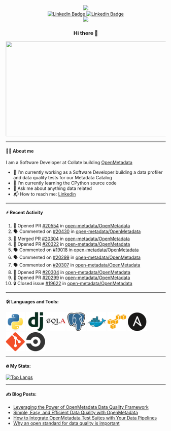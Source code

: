 <div id="header" align="center">
  <img src="https://media.giphy.com/media/5eLDrEaRGHegx2FeF2/giphy.gif" width="100"/>
</div>
<div id="badges" align="center">
  <a href="https://www.linkedin.com/in/teddycrepineau/">
    <img src="https://shields.io/badge/Linkedin-blue?logo=linkedin&logoColor=white&style=for-the-badge" alt="Linkedin Badge"/>
  </a>
  <a href="https://medium.com/@teddycrpineau">
    <img src="https://shields.io/badge/Medium-black?logo=medium&logoColor=white&style=for-the-badge" alt="Linkedin Badge"/>
  </a>
</div>
<div align="center">
  <img src="https://komarev.com/ghpvc/?username=TeddyCr&color=blue&style=flat-square" />
</div>

<h3 align="center">
Hi there 👋
</h3>
<div align="center">
  <img src="https://media.giphy.com/media/L8K62iTDkzGX6/giphy.gif" width="600" height="300"/>
</div>

---

#### :technologist: About me
I am a Software Developer at Collate building <a href="https://open-metadata.org"/>OpenMetadata</a>
- 🔭 I’m currently working as a Software Developer building a data profiler and data quality tests for our Metadata Catalog
- 🐍 I’m currently learning the CPython source code
- 💬 Ask me about anything data related
- 📬 How to reach me: [Linkedin](https://shields.io/badge/Linkedin-blue?logo=linkedin&logoColor=white&style=for-the-badge)

---

#### ⚡️ Recent Activity
<!--START_SECTION:activity-->
1. 💪 Opened PR [#20554](https://github.com/open-metadata/OpenMetadata/pull/20554) in [open-metadata/OpenMetadata](https://github.com/open-metadata/OpenMetadata)
2. 🗣 Commented on [#20430](https://github.com/open-metadata/OpenMetadata/issues/20430#issuecomment-2768593112) in [open-metadata/OpenMetadata](https://github.com/open-metadata/OpenMetadata)
3. 🎉 Merged PR [#20304](https://github.com/open-metadata/OpenMetadata/pull/20304) in [open-metadata/OpenMetadata](https://github.com/open-metadata/OpenMetadata)
4. 💪 Opened PR [#20322](https://github.com/open-metadata/OpenMetadata/pull/20322) in [open-metadata/OpenMetadata](https://github.com/open-metadata/OpenMetadata)
5. 🗣 Commented on [#19018](https://github.com/open-metadata/OpenMetadata/issues/19018#issuecomment-2732516723) in [open-metadata/OpenMetadata](https://github.com/open-metadata/OpenMetadata)
6. 🗣 Commented on [#20299](https://github.com/open-metadata/OpenMetadata/pull/20299#issuecomment-2732165249) in [open-metadata/OpenMetadata](https://github.com/open-metadata/OpenMetadata)
7. 🗣 Commented on [#20307](https://github.com/open-metadata/OpenMetadata/pull/20307#issuecomment-2731910926) in [open-metadata/OpenMetadata](https://github.com/open-metadata/OpenMetadata)
8. 💪 Opened PR [#20304](https://github.com/open-metadata/OpenMetadata/pull/20304) in [open-metadata/OpenMetadata](https://github.com/open-metadata/OpenMetadata)
9. 💪 Opened PR [#20299](https://github.com/open-metadata/OpenMetadata/pull/20299) in [open-metadata/OpenMetadata](https://github.com/open-metadata/OpenMetadata)
10. 🔒 Closed issue [#19622](https://github.com/open-metadata/OpenMetadata/issues/19622) in [open-metadata/OpenMetadata](https://github.com/open-metadata/OpenMetadata)
<!--END_SECTION:activity-->

---

#### :hammer_and_wrench: Languages and Tools:
<div>
   <img src="https://github.com/devicons/devicon/blob/master/icons/python/python-original.svg" width="60" height="60"/>
   <img src="https://github.com/devicons/devicon/blob/master/icons/django/django-plain.svg" width="60" height="60"/>
   <img src="https://github.com/devicons/devicon/blob/master/icons/sqlalchemy/sqlalchemy-original.svg" width="60" height="60"/>
   <img src="https://github.com/devicons/devicon/blob/master/icons/postgresql/postgresql-original.svg" width="60" height="60"/>
   <img src="https://github.com/devicons/devicon/blob/master/icons/docker/docker-original.svg" width="60" height="60"/>
   <img src="https://github.com/devicons/devicon/blob/master/icons/amazonwebservices/amazonwebservices-original.svg" width="60" height="60"/>
   <img src="https://github.com/devicons/devicon/blob/master/icons/ansible/ansible-original.svg" width="60" height="60"/>
   <img src="https://github.com/devicons/devicon/blob/master/icons/git/git-original.svg" width="60" height="60"/>
   <img src="https://github.com/devicons/devicon/blob/master/icons/circleci/circleci-plain.svg" width="60" height="60"/>
</div>

---

#### 🔥 My Stats:
[![Top Langs](https://github-readme-stats.vercel.app/api/top-langs/?username=TeddyCr&layout=compact&hide=javascript,html,css)](https://github.com/anuraghazra/github-readme-stats)

---

#### ✍️ Blog Posts:
<!-- BLOG-POST-LIST:START -->
- [Leveraging the Power of OpenMetadata Data Quality Framework](https://blog.open-metadata.org/leveraging-the-power-of-openmetadata-data-quality-framework-385ba2d8eaf?source=rss-16e0670af08f------2)
- [Simple, Easy, and Efficient Data Quality with OpenMetadata](https://blog.open-metadata.org/simple-easy-and-efficient-data-quality-with-openmetadata-1c4e7d329364?source=rss-16e0670af08f------2)
- [How to Integrate OpenMetadata Test Suites with Your Data Pipelines](https://blog.open-metadata.org/how-to-integrate-openmetadata-test-suites-with-your-data-pipelines-d83fb55fa494?source=rss-16e0670af08f------2)
- [Why an open standard for data quality is important](https://blog.open-metadata.org/why-are-we-building-a-data-quality-standard-1753fae87259?source=rss-16e0670af08f------2)
<!-- BLOG-POST-LIST:END -->
